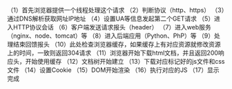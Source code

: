 （1）首先浏览器提供一个线程处理这个请求
（2）判断协议（http、https）
（3）通过DNS解析获取网址IP地址
（4）设置UA等信息发起第二个GET请求
（5）进入HTTP协议会话
（6）客户端发送请求报头（header）
（7）进入web服务（nginx、node、tomcat）等
（8）进入后端应用（Python、PhP）等
（9）处理结束回馈报头
（10）此处检查浏览器缓存，如果缓存上有对应资源就修改资源上的时间，一致则返回304请求
（11）浏览器开始下载html文档，并且返回200响应头，开始使用缓存
（12）文档树开始建立
（13）下载对应标记好的js文件和css文件
（14）设置Cookie
（15）DOM开始渲染
（16）执行对应的JS
（17）显示完成
